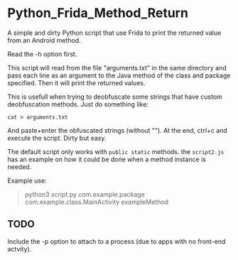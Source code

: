 # Python_Frida_Method_Return
A simple and dirty Python script that use Frida to print the returned value from an Android method.

Read the -h option first.

This script will read from the file "arguments.txt" in the same directory and pass each line as an argument to the Java method of the class and package specified. Then it will print the returned values.

This is usefull when trying to deobfuscate some strings that have custom deobfuscation methods. Just do something like:

`cat > arguments.txt`

And paste+enter the obfuscated strings (without ""). At the end, ctrl+c and execute the script. Dirty but easy.

The default script only works with `public static` methods. the `script2.js` has an example on how it could be done when a method instance is needed.

Example use:

> python3 script.py com.example.package com.example.class.MainActivity exampleMethod

## TODO

Include the -p option to attach to a process (due to apps with no front-end actvity).

